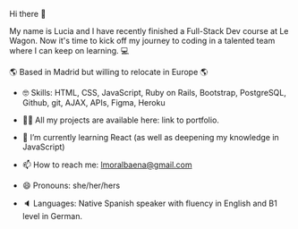 Hi there 👋

My name is Lucia and I have recently finished a Full-Stack Dev course at Le Wagon. Now it's time to kick off my journey to coding in a talented team where I can keep on learning. 💻

🌎 Based in Madrid but willing to relocate in Europe 🌎
 


- 🤓 Skills: HTML, CSS, JavaScript, Ruby on Rails, Bootstrap, PostgreSQL, Github, git, AJAX, APIs, Figma,  Heroku 
- 👨‍💻 All my projects are available here: link to portfolio.
- 🌱 I’m currently learning React (as well as deepening my knowledge in JavaScript)
- 📫 How to reach me: lmoralbaena@gmail.com 
- 😄 Pronouns: she/her/hers

- 🔈 Languages: Native Spanish speaker with fluency in English and B1 level in German.
